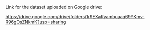 Link for the dataset uploaded on Google drive:

https://drive.google.com/drive/folders/1r9EXaRyambuaaq69YKmv-R96gOsZNkmK?usp=sharing
